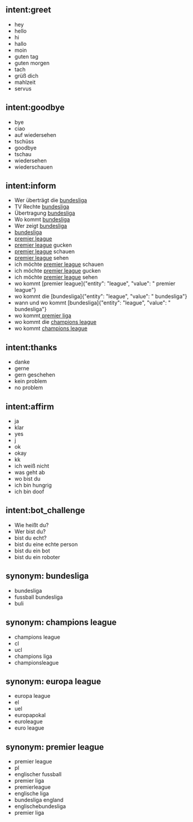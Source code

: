 ## intent:greet
- hey
- hello
- hi
- hallo
- moin
- guten tag
- guten morgen
- tach
- grüß dich
- mahlzeit
- servus

## intent:goodbye
- bye
- ciao
- auf wiedersehen
- tschüss
- goodbye
- tschau
- wiedersehen
- wiederschauen

## intent:inform
- Wer überträgt die [bundesliga](league)
- TV Rechte [bundesliga](league)
- Übertragung [bundesliga](league)
- Wo kommt [bundesliga](league)
- Wer zeigt [bundesliga](league)
- [bundesliga](league)
- [premier league](league)
- [premier league](league) gucken
- [premier league](league) schauen
- [premier league](league) sehen
- ich möchte [premier league](league) schauen
- ich möchte [premier league](league) gucken
- ich möchte [premier league](league) sehen
- wo kommt [premier league]{"entity": "league", "value": " premier league"}
- wo kommt die [bundesliga]{"entity": "league", "value": " bundesliga"}
- wann und wo kommt [bundesliga]{"entity": "league", "value": " bundesliga"}
- wo kommt[ premier liga](league)
- wo kommt die [champions league](league)
- wo kommt [champions league](league)

## intent:thanks
- danke
- gerne
- gern geschehen
- kein problem
- no problem

## intent:affirm
- ja
- klar
- yes
- j
- ok
- okay
- kk
- ich weiß nicht
- was geht ab
- wo bist du
- ich bin hungrig
- ich bin doof

## intent:bot_challenge
- Wie heißt du?
- Wer bist du?
- bist du echt?
- bist du eine echte person
- bist du ein bot
- bist du ein roboter

## synonym: bundesliga
- bundesliga
- fussball bundesliga
- buli

## synonym: champions league
- champions league
- cl
- ucl
- champions liga
- championsleague

## synonym: europa league
- europa league
- el
- uel
- europapokal
- euroleague
- euro league

## synonym: premier league
- premier league
- pl
- englischer fussball
- premier liga
- premierleague
- englische liga
- bundesliga england
- englischebundesliga
-  premier liga
